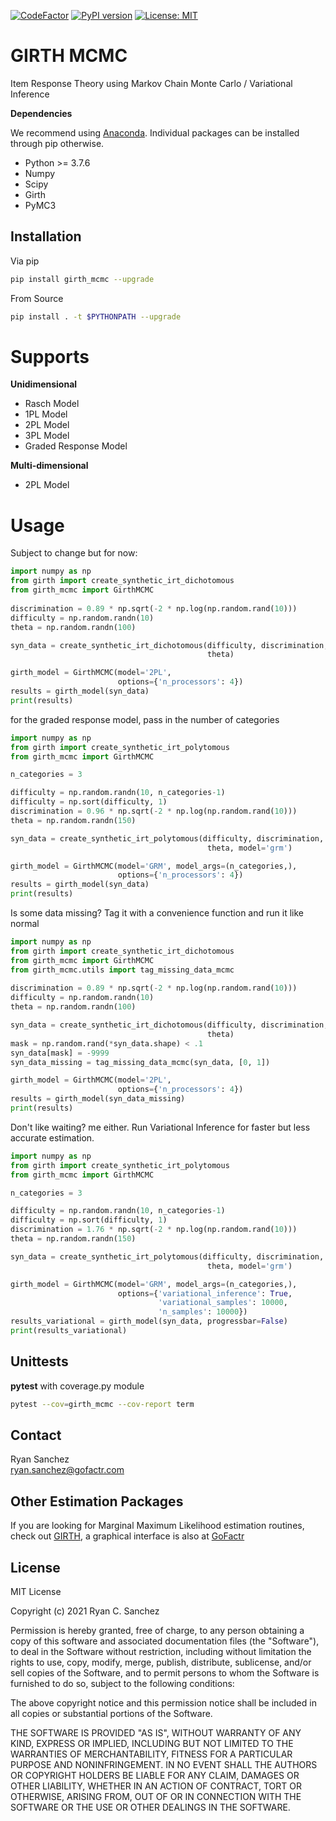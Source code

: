 [![CodeFactor](https://www.codefactor.io/repository/github/eribean/girth_mcmc/badge)](https://www.codefactor.io/repository/github/eribean/girth_mcmc)
[![PyPI version](https://badge.fury.io/py/girth-mcmc.svg)](https://badge.fury.io/py/girth-mcmc)
[![License: MIT](https://img.shields.io/badge/License-MIT-green.svg)](https://opensource.org/licenses/MIT)

# GIRTH MCMC
Item Response Theory using Markov Chain Monte Carlo / Variational Inference

**Dependencies**

We recommend using [Anaconda](https://www.anaconda.com/products/individual). Individual
packages can be installed through pip otherwise.

* Python >= 3.7.6
* Numpy
* Scipy
* Girth
* PyMC3

## Installation

Via pip

```sh
pip install girth_mcmc --upgrade
```

From Source

```sh
pip install . -t $PYTHONPATH --upgrade
```

# Supports

**Unidimensional**
* Rasch Model 
* 1PL Model
* 2PL Model
* 3PL Model
* Graded Response Model

**Multi-dimensional**
* 2PL Model

# Usage

Subject to change but for now:

```python
import numpy as np
from girth import create_synthetic_irt_dichotomous
from girth_mcmc import GirthMCMC
                        
discrimination = 0.89 * np.sqrt(-2 * np.log(np.random.rand(10)))
difficulty = np.random.randn(10)
theta = np.random.randn(100)

syn_data = create_synthetic_irt_dichotomous(difficulty, discrimination, 
                                            theta)

girth_model = GirthMCMC(model='2PL', 
                        options={'n_processors': 4})
results = girth_model(syn_data)
print(results)
```

for the graded response model, pass in the number of categories

```python
import numpy as np
from girth import create_synthetic_irt_polytomous
from girth_mcmc import GirthMCMC

n_categories = 3

difficulty = np.random.randn(10, n_categories-1)
difficulty = np.sort(difficulty, 1)        
discrimination = 0.96 * np.sqrt(-2 * np.log(np.random.rand(10)))
theta = np.random.randn(150)

syn_data = create_synthetic_irt_polytomous(difficulty, discrimination, 
                                            theta, model='grm')

girth_model = GirthMCMC(model='GRM', model_args=(n_categories,),
                        options={'n_processors': 4})
results = girth_model(syn_data)
print(results)
```

Is some data missing? Tag it with a convenience function and run it like normal

```python
import numpy as np
from girth import create_synthetic_irt_dichotomous
from girth_mcmc import GirthMCMC
from girth_mcmc.utils import tag_missing_data_mcmc
                        
discrimination = 0.89 * np.sqrt(-2 * np.log(np.random.rand(10)))
difficulty = np.random.randn(10)
theta = np.random.randn(100)

syn_data = create_synthetic_irt_dichotomous(difficulty, discrimination, 
                                            theta)
mask = np.random.rand(*syn_data.shape) < .1
syn_data[mask] = -9999
syn_data_missing = tag_missing_data_mcmc(syn_data, [0, 1])

girth_model = GirthMCMC(model='2PL', 
                        options={'n_processors': 4})
results = girth_model(syn_data_missing)
print(results)
```

Don't like waiting? me either. Run Variational Inference for faster
but less accurate estimation.

```python
import numpy as np
from girth import create_synthetic_irt_polytomous
from girth_mcmc import GirthMCMC

n_categories = 3

difficulty = np.random.randn(10, n_categories-1)
difficulty = np.sort(difficulty, 1)        
discrimination = 1.76 * np.sqrt(-2 * np.log(np.random.rand(10)))
theta = np.random.randn(150)

syn_data = create_synthetic_irt_polytomous(difficulty, discrimination, 
                                            theta, model='grm')

girth_model = GirthMCMC(model='GRM', model_args=(n_categories,),
                        options={'variational_inference': True,
                                 'variational_samples': 10000,
                                 'n_samples': 10000})
results_variational = girth_model(syn_data, progressbar=False)
print(results_variational)
```

## Unittests

**pytest** with coverage.py module

```sh
pytest --cov=girth_mcmc --cov-report term
```

## Contact

Ryan Sanchez  
ryan.sanchez@gofactr.com

## Other Estimation Packages

If you are looking for Marginal Maximum Likelihood estimation routines,
check out [GIRTH](https://eribean.github.io/girth/), a graphical interface
is also at [GoFactr](https://gofactr.com)

## License

MIT License

Copyright (c) 2021 Ryan C. Sanchez

Permission is hereby granted, free of charge, to any person obtaining a copy
of this software and associated documentation files (the "Software"), to deal
in the Software without restriction, including without limitation the rights
to use, copy, modify, merge, publish, distribute, sublicense, and/or sell
copies of the Software, and to permit persons to whom the Software is
furnished to do so, subject to the following conditions:

The above copyright notice and this permission notice shall be included in all
copies or substantial portions of the Software.

THE SOFTWARE IS PROVIDED "AS IS", WITHOUT WARRANTY OF ANY KIND, EXPRESS OR
IMPLIED, INCLUDING BUT NOT LIMITED TO THE WARRANTIES OF MERCHANTABILITY,
FITNESS FOR A PARTICULAR PURPOSE AND NONINFRINGEMENT. IN NO EVENT SHALL THE
AUTHORS OR COPYRIGHT HOLDERS BE LIABLE FOR ANY CLAIM, DAMAGES OR OTHER
LIABILITY, WHETHER IN AN ACTION OF CONTRACT, TORT OR OTHERWISE, ARISING FROM,
OUT OF OR IN CONNECTION WITH THE SOFTWARE OR THE USE OR OTHER DEALINGS IN THE
SOFTWARE.
